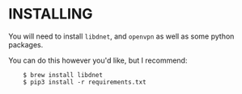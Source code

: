 
INSTALLING
==========

You will need to install `libdnet`, and `openvpn` as well as some python
packages.

You can do this however you'd like, but I recommend:

```
    $ brew install libdnet
    $ pip3 install -r requirements.txt
```
